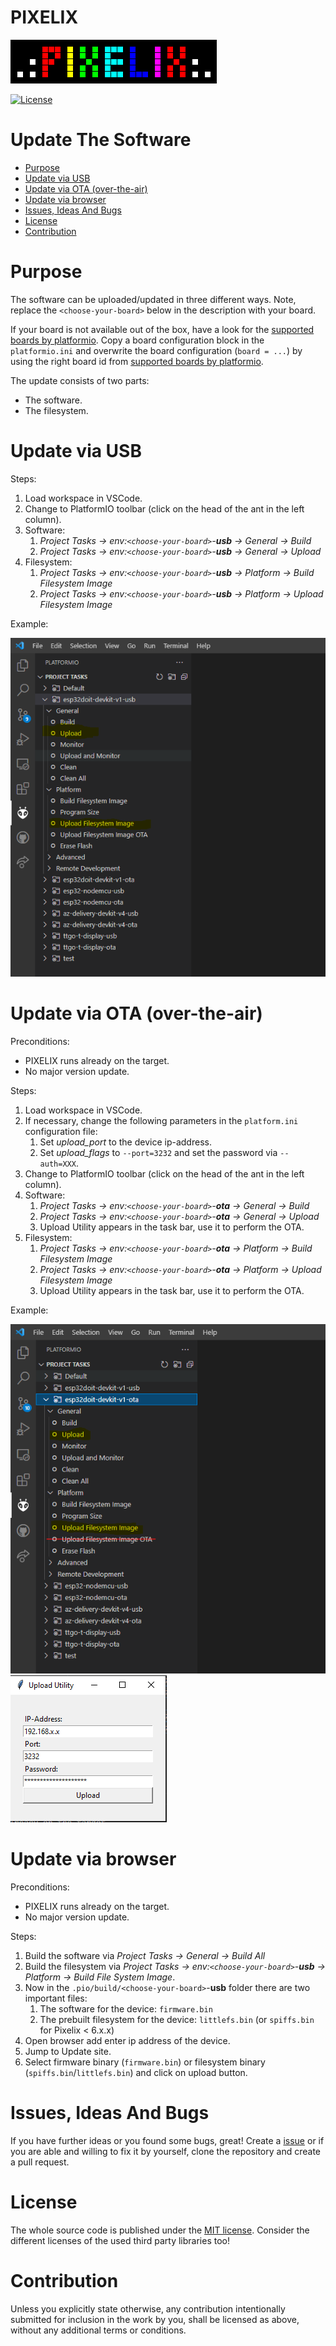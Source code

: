 # PIXELIX <!-- omit in toc -->
![PIXELIX](./images/LogoBlack.png)

[![License](https://img.shields.io/badge/license-MIT-blue.svg)](http://choosealicense.com/licenses/mit/)

# Update The Software <!-- omit in toc -->

- [Purpose](#purpose)
- [Update via USB](#update-via-usb)
- [Update via OTA (over-the-air)](#update-via-ota-over-the-air)
- [Update via browser](#update-via-browser)
- [Issues, Ideas And Bugs](#issues-ideas-and-bugs)
- [License](#license)
- [Contribution](#contribution)

# Purpose
The software can be uploaded/updated in three different ways.
Note, replace the ```<choose-your-board>``` below in the description with your board.

If your board is not available out of the box, have a look for the [supported boards by platformio](https://docs.platformio.org/en/latest/platforms/espressif32.html#boards). Copy a board configuration block in the ```platformio.ini``` and overwrite the board configuration (```board = ...```) by using the right board id from [supported boards by platformio](https://docs.platformio.org/en/latest/platforms/espressif32.html#boards).

The update consists of two parts:
* The software.
* The filesystem.

# Update via USB
Steps:
1. Load workspace in VSCode.
2. Change to PlatformIO toolbar (click on the head of the ant in the left column).
3. Software:
   1. _Project Tasks -> env:```<choose-your-board>```-**usb** -> General -> Build_
   2. _Project Tasks -> env:```<choose-your-board>```-**usb** -> General -> Upload_
4. Filesystem:
   1. _Project Tasks -> env:```<choose-your-board>```-**usb** -> Platform -> Build Filesystem Image_
   2. _Project Tasks -> env:```<choose-your-board>```-**usb** -> Platform -> Upload Filesystem Image_

Example:

![VSCodeUpdate](./images/VSCodeUpdate.png)

# Update via OTA (over-the-air)
Preconditions:
* PIXELIX runs already on the target.
* No major version update.

Steps:
1. Load workspace in VSCode.
2. If necessary, change the following parameters in the ```platform.ini``` configuration file:
   1. Set _upload_port_ to the device ip-address.
   2. Set _upload_flags_ to ```--port=3232``` and set the password via ```--auth=XXX```.
3. Change to PlatformIO toolbar (click on the head of the ant in the left column).
4. Software:
   1. _Project Tasks -> env:```<choose-your-board>```-**ota** -> General -> Build_
   2. _Project Tasks -> env:```<choose-your-board>```-**ota** -> General -> Upload_
   3. Upload Utility appears in the task bar, use it to perform the OTA.
5. Filesystem:
   1. _Project Tasks -> env:```<choose-your-board>```-**ota** -> Platform -> Build Filesystem Image_
   2. _Project Tasks -> env:```<choose-your-board>```-**ota** -> Platform -> Upload Filesystem Image_
   3. Upload Utility appears in the task bar, use it to perform the OTA.

Example:

![VSCodeUpdateOta](./images/VSCodeUpdateOta.png)
![UploadUtility](./images/UploadUtility.png)

# Update via browser
Preconditions:
* PIXELIX runs already on the target.
* No major version update.

Steps:
1. Build the software via _Project Tasks -> General -> Build All_
2. Build the filesystem via _Project Tasks -> env:```<choose-your-board>```-**usb** -> Platform -> Build File System Image_.
3. Now in the ```.pio/build/<choose-your-board>```-**usb** folder there are two important files:
   1. The software for the device: ```firmware.bin```
   2. The prebuilt filesystem for the device: ```littlefs.bin``` (or ```spiffs.bin``` for Pixelix &lt; 6.x.x)
4. Open browser add enter ip address of the device.
5. Jump to Update site.
6. Select firmware binary (```firmware.bin```) or filesystem binary (```spiffs.bin```/```littlefs.bin```) and click on upload button.

# Issues, Ideas And Bugs
If you have further ideas or you found some bugs, great! Create a [issue](https://github.com/BlueAndi/esp-rgb-led-matrix/issues) or if you are able and willing to fix it by yourself, clone the repository and create a pull request.

# License
The whole source code is published under the [MIT license](http://choosealicense.com/licenses/mit/).
Consider the different licenses of the used third party libraries too!

# Contribution
Unless you explicitly state otherwise, any contribution intentionally submitted for inclusion in the work by you, shall be licensed as above, without any
additional terms or conditions.
